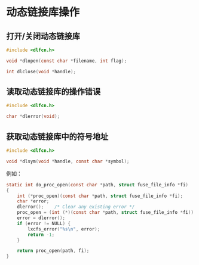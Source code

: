 <!-- toc -->
# 动态链接库操作

## 打开/关闭动态链接库

```c
#include <dlfcn.h>

void *dlopen(const char *filename, int flag);

int dlclose(void *handle);
```

## 读取动态链接库的操作错误

```c
#include <dlfcn.h>

char *dlerror(void);
```

## 获取动态链接库中的符号地址

```c
#include <dlfcn.h>

void *dlsym(void *handle, const char *symbol);
```

例如：

```c
static int do_proc_open(const char *path, struct fuse_file_info *fi)
{
    int (*proc_open)(const char *path, struct fuse_file_info *fi);
    char *error;
    dlerror();    /* Clear any existing error */
    proc_open = (int (*)(const char *path, struct fuse_file_info *fi)) dlsym(dlopen_handle, "proc_open");
    error = dlerror();
    if (error != NULL) {
        lxcfs_error("%s\n", error);
        return -1;
    }

    return proc_open(path, fi);
}
```
